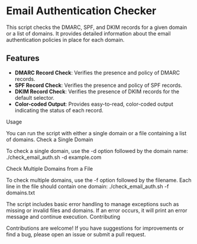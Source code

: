 # Email Authentication Checker

This script checks the DMARC, SPF, and DKIM records for a given domain or a list of domains. It provides detailed information about the email authentication policies in place for each domain.

## Features

- **DMARC Record Check**: Verifies the presence and policy of DMARC records.
- **SPF Record Check**: Verifies the presence and policy of SPF records.
- **DKIM Record Check**: Verifies the presence of DKIM records for the default selector.
- **Color-coded Output**: Provides easy-to-read, color-coded output indicating the status of each record.

Usage

You can run the script with either a single domain or a file containing a list of domains.
Check a Single Domain

To check a single domain, use the -d option followed by the domain name: ./check_email_auth.sh -d example.com


Check Multiple Domains from a File

To check multiple domains, use the -f option followed by the filename. Each line in the file should contain one domain: ./check_email_auth.sh -f domains.txt

The script includes basic error handling to manage exceptions such as missing or invalid files and domains. If an error occurs, it will print an error message and continue execution.
Contributing

Contributions are welcome! If you have suggestions for improvements or find a bug, please open an issue or submit a pull request.


